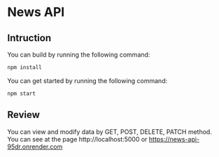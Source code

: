 # News API
## Intruction
You can build by running the following command:
```bash
npm install
```

You can get started by running the following command:
```
npm start
```
## Review
You can view and modify data by GET, POST, DELETE, PATCH method.
<br>
You can see at the page http://localhost:5000 or https://news-api-95dr.onrender.com